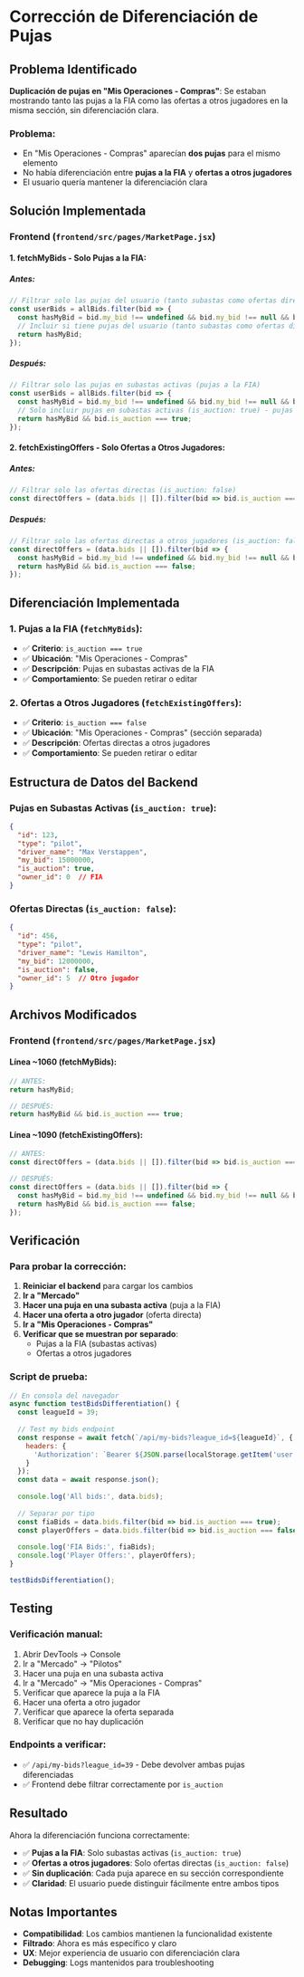 # Corrección de Diferenciación de Pujas

## Problema Identificado

**Duplicación de pujas en "Mis Operaciones - Compras"**: Se estaban mostrando tanto las pujas a la FIA como las ofertas a otros jugadores en la misma sección, sin diferenciación clara.

### Problema:
- En "Mis Operaciones - Compras" aparecían **dos pujas** para el mismo elemento
- No había diferenciación entre **pujas a la FIA** y **ofertas a otros jugadores**
- El usuario quería mantener la diferenciación clara

## Solución Implementada

### **Frontend** (`frontend/src/pages/MarketPage.jsx`)

#### **1. fetchMyBids - Solo Pujas a la FIA**:

##### **Antes**:
```javascript
// Filtrar solo las pujas del usuario (tanto subastas como ofertas directas)
const userBids = allBids.filter(bid => {
  const hasMyBid = bid.my_bid !== undefined && bid.my_bid !== null && bid.my_bid > 0;
  // Incluir si tiene pujas del usuario (tanto subastas como ofertas directas)
  return hasMyBid;
});
```

##### **Después**:
```javascript
// Filtrar solo las pujas en subastas activas (pujas a la FIA)
const userBids = allBids.filter(bid => {
  const hasMyBid = bid.my_bid !== undefined && bid.my_bid !== null && bid.my_bid > 0;
  // Solo incluir pujas en subastas activas (is_auction: true) - pujas a la FIA
  return hasMyBid && bid.is_auction === true;
});
```

#### **2. fetchExistingOffers - Solo Ofertas a Otros Jugadores**:

##### **Antes**:
```javascript
// Filtrar solo las ofertas directas (is_auction: false)
const directOffers = (data.bids || []).filter(bid => bid.is_auction === false);
```

##### **Después**:
```javascript
// Filtrar solo las ofertas directas a otros jugadores (is_auction: false)
const directOffers = (data.bids || []).filter(bid => {
  const hasMyBid = bid.my_bid !== undefined && bid.my_bid !== null && bid.my_bid > 0;
  return hasMyBid && bid.is_auction === false;
});
```

## Diferenciación Implementada

### **1. Pujas a la FIA** (`fetchMyBids`):
- ✅ **Criterio**: `is_auction === true`
- ✅ **Ubicación**: "Mis Operaciones - Compras"
- ✅ **Descripción**: Pujas en subastas activas de la FIA
- ✅ **Comportamiento**: Se pueden retirar o editar

### **2. Ofertas a Otros Jugadores** (`fetchExistingOffers`):
- ✅ **Criterio**: `is_auction === false`
- ✅ **Ubicación**: "Mis Operaciones - Compras" (sección separada)
- ✅ **Descripción**: Ofertas directas a otros jugadores
- ✅ **Comportamiento**: Se pueden retirar o editar

## Estructura de Datos del Backend

### **Pujas en Subastas Activas** (`is_auction: true`):
```json
{
  "id": 123,
  "type": "pilot",
  "driver_name": "Max Verstappen",
  "my_bid": 15000000,
  "is_auction": true,
  "owner_id": 0  // FIA
}
```

### **Ofertas Directas** (`is_auction: false`):
```json
{
  "id": 456,
  "type": "pilot", 
  "driver_name": "Lewis Hamilton",
  "my_bid": 12000000,
  "is_auction": false,
  "owner_id": 5  // Otro jugador
}
```

## Archivos Modificados

### **Frontend** (`frontend/src/pages/MarketPage.jsx`)

#### **Línea ~1060** (fetchMyBids):
```javascript
// ANTES:
return hasMyBid;

// DESPUÉS:
return hasMyBid && bid.is_auction === true;
```

#### **Línea ~1090** (fetchExistingOffers):
```javascript
// ANTES:
const directOffers = (data.bids || []).filter(bid => bid.is_auction === false);

// DESPUÉS:
const directOffers = (data.bids || []).filter(bid => {
  const hasMyBid = bid.my_bid !== undefined && bid.my_bid !== null && bid.my_bid > 0;
  return hasMyBid && bid.is_auction === false;
});
```

## Verificación

### Para probar la corrección:

1. **Reiniciar el backend** para cargar los cambios
2. **Ir a "Mercado"**
3. **Hacer una puja en una subasta activa** (puja a la FIA)
4. **Hacer una oferta a otro jugador** (oferta directa)
5. **Ir a "Mis Operaciones - Compras"**
6. **Verificar que se muestran por separado**:
   - Pujas a la FIA (subastas activas)
   - Ofertas a otros jugadores

### Script de prueba:
```javascript
// En consola del navegador
async function testBidsDifferentiation() {
  const leagueId = 39;
  
  // Test my bids endpoint
  const response = await fetch(`/api/my-bids?league_id=${leagueId}`, {
    headers: {
      'Authorization': `Bearer ${JSON.parse(localStorage.getItem('user')).token}`
    }
  });
  const data = await response.json();
  
  console.log('All bids:', data.bids);
  
  // Separar por tipo
  const fiaBids = data.bids.filter(bid => bid.is_auction === true);
  const playerOffers = data.bids.filter(bid => bid.is_auction === false);
  
  console.log('FIA Bids:', fiaBids);
  console.log('Player Offers:', playerOffers);
}

testBidsDifferentiation();
```

## Testing

### Verificación manual:
1. Abrir DevTools → Console
2. Ir a "Mercado" → "Pilotos"
3. Hacer una puja en una subasta activa
4. Ir a "Mercado" → "Mis Operaciones - Compras"
5. Verificar que aparece la puja a la FIA
6. Hacer una oferta a otro jugador
7. Verificar que aparece la oferta separada
8. Verificar que no hay duplicación

### Endpoints a verificar:
- ✅ `/api/my-bids?league_id=39` - Debe devolver ambas pujas diferenciadas
- ✅ Frontend debe filtrar correctamente por `is_auction`

## Resultado

Ahora la diferenciación funciona correctamente:
- ✅ **Pujas a la FIA**: Solo subastas activas (`is_auction: true`)
- ✅ **Ofertas a otros jugadores**: Solo ofertas directas (`is_auction: false`)
- ✅ **Sin duplicación**: Cada puja aparece en su sección correspondiente
- ✅ **Claridad**: El usuario puede distinguir fácilmente entre ambos tipos

## Notas Importantes

- **Compatibilidad**: Los cambios mantienen la funcionalidad existente
- **Filtrado**: Ahora es más específico y claro
- **UX**: Mejor experiencia de usuario con diferenciación clara
- **Debugging**: Logs mantenidos para troubleshooting 